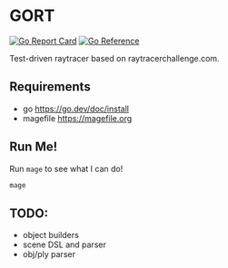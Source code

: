 # GORT

[![Go Report Card](https://goreportcard.com/badge/github.com/noahssarcastic/gort)](https://goreportcard.com/report/github.com/noahssarcastic/gort)
[![Go Reference](https://pkg.go.dev/badge/github.com/noahssarcastic/gort.svg)](https://pkg.go.dev/github.com/noahssarcastic/gort)

Test-driven raytracer based on raytracerchallenge.com.

## Requirements

- go https://go.dev/doc/install
- magefile https://magefile.org

## Run Me!

Run `mage` to see what I can do!

```sh
mage
```

## TODO:

- object builders
- scene DSL and parser
- obj/ply parser
